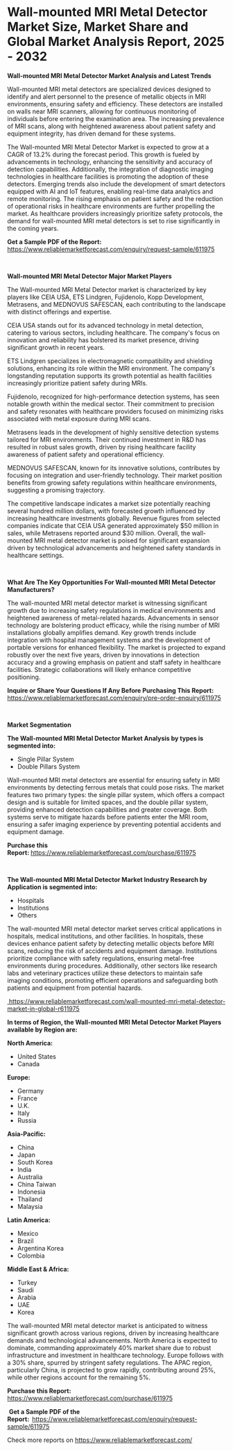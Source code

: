 <p><h1>Wall-mounted MRI Metal Detector Market Size, Market Share and Global Market Analysis Report, 2025 - 2032</h1></p><p><strong>Wall-mounted MRI Metal Detector Market Analysis and Latest Trends</strong></p>
<p><p>Wall-mounted MRI metal detectors are specialized devices designed to identify and alert personnel to the presence of metallic objects in MRI environments, ensuring safety and efficiency. These detectors are installed on walls near MRI scanners, allowing for continuous monitoring of individuals before entering the examination area. The increasing prevalence of MRI scans, along with heightened awareness about patient safety and equipment integrity, has driven demand for these systems.</p><p>The Wall-mounted MRI Metal Detector Market is expected to grow at a CAGR of 13.2% during the forecast period. This growth is fueled by advancements in technology, enhancing the sensitivity and accuracy of detection capabilities. Additionally, the integration of diagnostic imaging technologies in healthcare facilities is promoting the adoption of these detectors. Emerging trends also include the development of smart detectors equipped with AI and IoT features, enabling real-time data analytics and remote monitoring. The rising emphasis on patient safety and the reduction of operational risks in healthcare environments are further propelling the market. As healthcare providers increasingly prioritize safety protocols, the demand for wall-mounted MRI metal detectors is set to rise significantly in the coming years.</p></p>
<p><strong>Get a Sample PDF of the Report:&nbsp;</strong> <a href="https://www.reliablemarketforecast.com/enquiry/request-sample/611975?utm_campaign=2783&utm_medium=2&utm_source=Github&utm_content=ia&utm_term=23032025&utm_id=wall-mounted-mri-metal-detector">https://www.reliablemarketforecast.com/enquiry/request-sample/611975</a></p>
<p>&nbsp;</p>
<p><strong>Wall-mounted MRI Metal Detector Major Market Players</strong></p>
<p><p>The Wall-mounted MRI Metal Detector market is characterized by key players like CEIA USA, ETS Lindgren, Fujidenolo, Kopp Development, Metrasens, and MEDNOVUS SAFESCAN, each contributing to the landscape with distinct offerings and expertise.</p><p>CEIA USA stands out for its advanced technology in metal detection, catering to various sectors, including healthcare. The company's focus on innovation and reliability has bolstered its market presence, driving significant growth in recent years. </p><p>ETS Lindgren specializes in electromagnetic compatibility and shielding solutions, enhancing its role within the MRI environment. The company's longstanding reputation supports its growth potential as health facilities increasingly prioritize patient safety during MRIs.</p><p>Fujidenolo, recognized for high-performance detection systems, has seen notable growth within the medical sector. Their commitment to precision and safety resonates with healthcare providers focused on minimizing risks associated with metal exposure during MRI scans.</p><p>Metrasens leads in the development of highly sensitive detection systems tailored for MRI environments. Their continued investment in R&D has resulted in robust sales growth, driven by rising healthcare facility awareness of patient safety and operational efficiency.</p><p>MEDNOVUS SAFESCAN, known for its innovative solutions, contributes by focusing on integration and user-friendly technology. Their market position benefits from growing safety regulations within healthcare environments, suggesting a promising trajectory.</p><p>The competitive landscape indicates a market size potentially reaching several hundred million dollars, with forecasted growth influenced by increasing healthcare investments globally. Revenue figures from selected companies indicate that CEIA USA generated approximately $50 million in sales, while Metrasens reported around $30 million. Overall, the wall-mounted MRI metal detector market is poised for significant expansion driven by technological advancements and heightened safety standards in healthcare settings.</p></p>
<p>&nbsp;</p>
<p><strong>What Are The Key Opportunities For Wall-mounted MRI Metal Detector Manufacturers?</strong></p>
<p><p>The wall-mounted MRI metal detector market is witnessing significant growth due to increasing safety regulations in medical environments and heightened awareness of metal-related hazards. Advancements in sensor technology are bolstering product efficacy, while the rising number of MRI installations globally amplifies demand. Key growth trends include integration with hospital management systems and the development of portable versions for enhanced flexibility. The market is projected to expand robustly over the next five years, driven by innovations in detection accuracy and a growing emphasis on patient and staff safety in healthcare facilities. Strategic collaborations will likely enhance competitive positioning.</p></p>
<p><strong>Inquire or Share Your Questions If Any Before Purchasing This Report:</strong> <a href="https://www.reliablemarketforecast.com/enquiry/pre-order-enquiry/611975?utm_campaign=2783&utm_medium=2&utm_source=Github&utm_content=ia&utm_term=23032025&utm_id=wall-mounted-mri-metal-detector">https://www.reliablemarketforecast.com/enquiry/pre-order-enquiry/611975</a></p>
<p>&nbsp;</p>
<p><strong>Market Segmentation</strong></p>
<p><strong>The Wall-mounted MRI Metal Detector Market Analysis by types is segmented into:</strong></p>
<p><ul><li>Single Pillar System</li><li>Double Pillars System</li></ul></p>
<p><p>Wall-mounted MRI metal detectors are essential for ensuring safety in MRI environments by detecting ferrous metals that could pose risks. The market features two primary types: the single pillar system, which offers a compact design and is suitable for limited spaces, and the double pillar system, providing enhanced detection capabilities and greater coverage. Both systems serve to mitigate hazards before patients enter the MRI room, ensuring a safer imaging experience by preventing potential accidents and equipment damage.</p></p>
<p><strong>Purchase this Report:&nbsp;</strong><a href="https://www.reliablemarketforecast.com/purchase/611975?utm_campaign=2783&utm_medium=2&utm_source=Github&utm_content=ia&utm_term=23032025&utm_id=wall-mounted-mri-metal-detector">https://www.reliablemarketforecast.com/purchase/611975</a></p>
<p>&nbsp;</p>
<p><strong>The Wall-mounted MRI Metal Detector Market Industry Research by Application is segmented into:</strong></p>
<p><ul><li>Hospitals</li><li>Institutions</li><li>Others</li></ul></p>
<p><p>The wall-mounted MRI metal detector market serves critical applications in hospitals, medical institutions, and other facilities. In hospitals, these devices enhance patient safety by detecting metallic objects before MRI scans, reducing the risk of accidents and equipment damage. Institutions prioritize compliance with safety regulations, ensuring metal-free environments during procedures. Additionally, other sectors like research labs and veterinary practices utilize these detectors to maintain safe imaging conditions, promoting efficient operations and safeguarding both patients and equipment from potential hazards.</p></p>
<p><a href="https://www.reliablemarketforecast.com/wall-mounted-mri-metal-detector-market-in-global-r611975?utm_campaign=2783&utm_medium=2&utm_source=Github&utm_content=ia&utm_term=23032025&utm_id=wall-mounted-mri-metal-detector">&nbsp;https://www.reliablemarketforecast.com/wall-mounted-mri-metal-detector-market-in-global-r611975</a></p>
<p><strong>In terms of Region, the Wall-mounted MRI Metal Detector Market Players available by Region are:</strong></p>
<p>
    <p> <strong> North America: </strong>
        <ul>
            <li>United States</li>
            <li>Canada</li>
        </ul>
        </p> 
    <p> <strong> Europe: </strong>
        <ul>
            <li>Germany</li>
            <li>France</li>
            <li>U.K.</li>
            <li>Italy</li>
            <li>Russia</li>
        </ul>
        </p> 
    <p> <strong> Asia-Pacific: </strong>
        <ul>
            <li>China</li>
            <li>Japan</li>
            <li>South Korea</li>
            <li>India</li>
            <li>Australia</li>
            <li>China Taiwan</li>
            <li>Indonesia</li>
            <li>Thailand</li>
            <li>Malaysia</li>
        </ul>
        </p> 
    <p> <strong> Latin America: </strong>
        <ul>
            <li>Mexico</li>
            <li>Brazil</li>
            <li>Argentina Korea</li>
            <li>Colombia</li>
        </ul>
        </p> 
    <p> <strong> Middle East & Africa: </strong>
        <ul>
            <li>Turkey</li>
            <li>Saudi</li>
            <li>Arabia</li>
            <li>UAE</li>
            <li>Korea</li>
        </ul>
    </p>
    </p>
<p><p>The wall-mounted MRI metal detector market is anticipated to witness significant growth across various regions, driven by increasing healthcare demands and technological advancements. North America is expected to dominate, commanding approximately 40% market share due to robust infrastructure and investment in healthcare technology. Europe follows with a 30% share, spurred by stringent safety regulations. The APAC region, particularly China, is projected to grow rapidly, contributing around 25%, while other regions account for the remaining 5%.</p></p>
<p><strong>Purchase this Report: </strong><a href="https://www.reliablemarketforecast.com/purchase/611975?utm_campaign=2783&utm_medium=2&utm_source=Github&utm_content=ia&utm_term=23032025&utm_id=wall-mounted-mri-metal-detector">https://www.reliablemarketforecast.com/purchase/611975</a></p>
<p>&nbsp;<strong>Get a Sample PDF of the Report:&nbsp;&nbsp;</strong><a href="https://www.reliablemarketforecast.com/enquiry/request-sample/611975?utm_campaign=2783&utm_medium=2&utm_source=Github&utm_content=ia&utm_term=23032025&utm_id=wall-mounted-mri-metal-detector">https://www.reliablemarketforecast.com/enquiry/request-sample/611975</a></p>
<p><strong></strong></p>
<p>Check more reports on <a href="https://www.reliablemarketforecast.com/?utm_campaign=2783&utm_medium=2&utm_source=Github&utm_content=ia&utm_term=23032025&utm_id=wall-mounted-mri-metal-detector">https://www.reliablemarketforecast.com/</a></p>